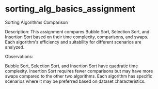 # sorting_alg_basics_assignment

Sorting Algorithms Comparison

Description:
This assignment compares Bubble Sort, Selection Sort, and Insertion Sort based on their time complexity, comparisons, and swaps. Each algorithm's efficiency and suitability for different scenarios are analyzed.

Observations:

Bubble Sort, Selection Sort, and Insertion Sort have quadratic time complexity.
Insertion Sort requires fewer comparisons but may have more swaps compared to the other two algorithms.
Each algorithm has specific scenarios where it may be preferred based on dataset characteristics.